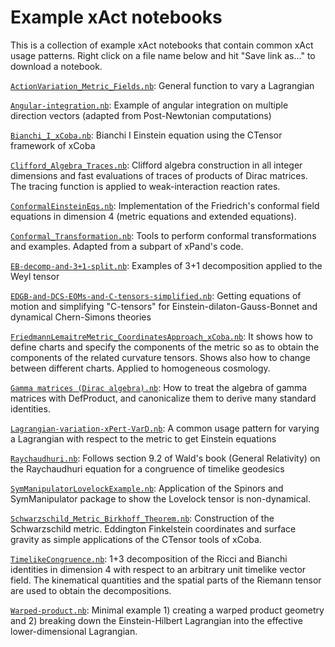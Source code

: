 Example xAct notebooks
========

This is a collection of example xAct notebooks that contain common xAct usage patterns.  Right click on a file name below and hit "Save link as..." to download a notebook.

[`ActionVariation_Metric_Fields.nb`](../../raw/master/ActionVariation_Metric_Fields.nb):
General function to vary a Lagrangian


[`Angular-integration.nb`](../../raw/master/Angular-integration.nb):
Example of angular integration on multiple direction vectors (adapted from Post-Newtonian computations)


[`Bianchi_I_xCoba.nb`](../../raw/master/Bianchi_I_xCoba.nb):
Bianchi I Einstein equation using the CTensor framework of xCoba


[`Clifford_Algebra_Traces.nb`](../../raw/master/Clifford_Algebra_Traces.nb):
Clifford algebra construction in all integer dimensions and fast evaluations of traces of products of Dirac matrices.
The tracing function is applied to weak-interaction reaction rates.

[`ConformalEinsteinEqs.nb`](../../raw/master/ConformalEinsteinEqs.nb):
Implementation of the Friedrich's conformal field equations in dimension 4 
(metric equations and extended equations). 


[`Conformal_Transformation.nb`](../../raw/master/Conformal_Transformation.nb):
Tools to perform conformal transformations and examples. Adapted from a subpart of xPand's code.


[`EB-decomp-and-3+1-split.nb`](../../raw/master/EB-decomp-and-3+1-split.nb):
Examples of 3+1 decomposition applied to the Weyl tensor


[`EDGB-and-DCS-EOMs-and-C-tensors-simplified.nb`](../../raw/master/EDGB-and-DCS-EOMs-and-C-tensors-simplified.nb):
Getting equations of motion and simplifying "C-tensors" for Einstein-dilaton-Gauss-Bonnet and dynamical Chern-Simons theories


[`FriedmannLemaitreMetric_CoordinatesApproach_xCoba.nb`](../../raw/master/FriedmannLemaitreMetric_CoordinatesApproach_xCoba.nb):
It shows how to define charts and specify the components of the metric so as to obtain the components of the related curvature tensors. Shows also how to change between different charts. Applied to homogeneous cosmology.


[`Gamma matrices (Dirac algebra).nb`](../../raw/master/Gamma%20matrices%20(Dirac%20algebra).nb):
How to treat the algebra of gamma matrices with DefProduct, and canonicalize them to derive many standard identities.


[`Lagrangian-variation-xPert-VarD.nb`](../../raw/master/Lagrangian-variation-xPert-VarD.nb):
A common usage pattern for varying a Lagrangian with respect to the metric to get Einstein equations


[`Raychaudhuri.nb`](../../raw/master/Raychaudhuri.nb):
Follows section 9.2 of Wald's book (General Relativity) on the Raychaudhuri equation for a congruence of timelike geodesics


[`SymManipulatorLovelockExample.nb`](../../raw/master/SymManipulatorLovelockExample.nb):
Application of the Spinors and SymManipulator package to show the Lovelock tensor is non-dynamical.


[`Schwarzschild_Metric_Birkhoff_Theorem.nb`](../../raw/master/Schwarzschild_Metric_Birkhoff_Theorem.nb):
Construction of the Schwarzschild metric. 
Eddington Finkelstein coordinates and surface gravity as simple applications of the CTensor tools of xCoba.


[`TimelikeCongruence.nb`](../../raw/master/TimelikeCongruence.nb):
1+3 decomposition of the Ricci and Bianchi identities in dimension 4 with respect to an 
arbitrary unit timelike vector field. The kinematical quantities and the spatial parts of the Riemann
tensor are used to obtain the decompositions.


[`Warped-product.nb`](../../raw/master/Warped-product.nb):
Minimal example 1) creating a warped product geometry and 2) breaking down the Einstein-Hilbert Lagrangian into the effective lower-dimensional Lagrangian.
